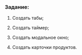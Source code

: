 ### Задание:

1. Создать табы;

2. Создать таймер;

3. Создать модальное окно;

4. Создать карточки продуктов.